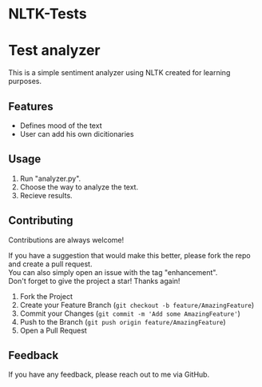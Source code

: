 # NLTK-Tests

# Test analyzer

This is a simple sentiment analyzer using NLTK created for learning purposes.

## Features

- Defines mood of the text
- User can add his own dicitionaries


## Usage
1. Run "analyzer.py".
2. Choose the way to analyze the text.
3. Recieve results.
## Contributing

Contributions are always welcome!

If you have a suggestion that would make this better, please fork the repo and create a pull request.\
You can also simply open an issue with the tag "enhancement".\
Don't forget to give the project a star! Thanks again!

1. Fork the Project
2. Create your Feature Branch (`git checkout -b feature/AmazingFeature`)
3. Commit your Changes (`git commit -m 'Add some AmazingFeature'`)
4. Push to the Branch (`git push origin feature/AmazingFeature`)
5. Open a Pull Request

## Feedback

If you have any feedback, please reach out to me via GitHub.

